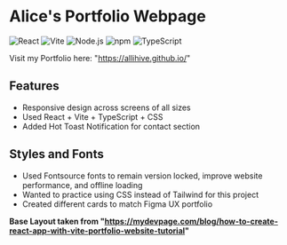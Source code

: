 # Alice's Portfolio Webpage
![React](https://img.shields.io/badge/React-20232A?style=for-the-badge&logo=react&logoColor=61DAFB) ![Vite](https://img.shields.io/badge/Vite-646CFF.svg?style=for-the-badge&logo=Vite&logoColor=white) ![Node.js](https://img.shields.io/badge/Node%20js-339933?style=for-the-badge&logo=nodedotjs&logoColor=white) ![npm](https://img.shields.io/badge/npm-CB3837?style=for-the-badge&logo=npm&logoColor=white) ![TypeScript](https://img.shields.io/badge/typescript-%23007ACC.svg?style=for-the-badge&logo=typescript&logoColor=white) 

Visit my Portfolio here: "https://allihive.github.io/"

## Features 
- Responsive design across screens of all sizes
- Used React + Vite + TypeScript + CSS
- Added Hot Toast Notification for contact section

## Styles and Fonts
- Used Fontsource fonts to remain version locked, improve website performance, and offline loading
- Wanted to practice using CSS instead of Tailwind for this project
- Created different cards to match Figma UX portfolio



**Base Layout taken from "https://mydevpage.com/blog/how-to-create-react-app-with-vite-portfolio-website-tutorial"**